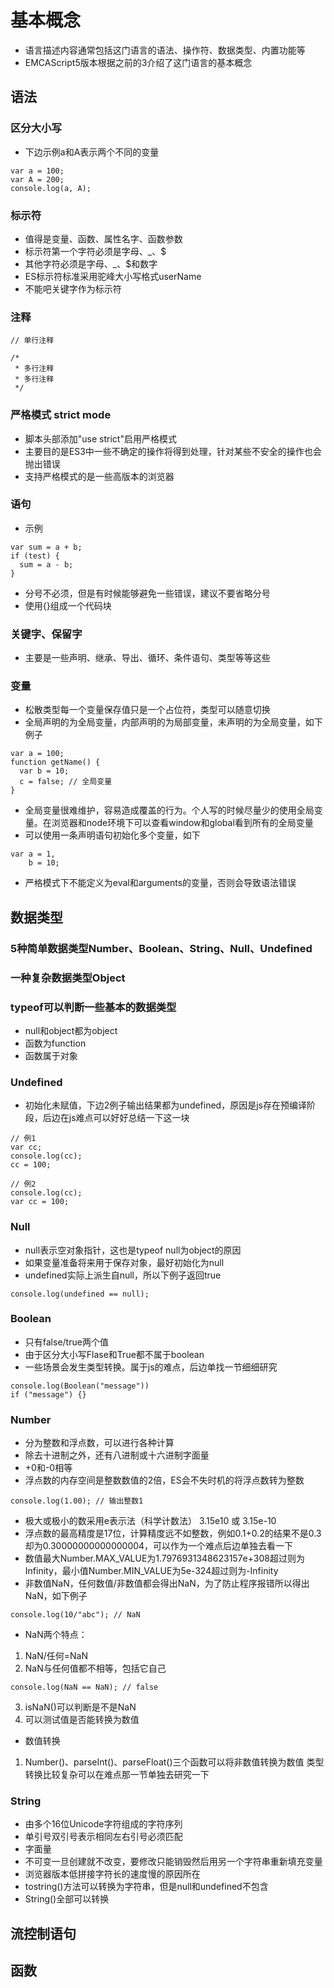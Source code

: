 # 基本概念

* 语言描述内容通常包括这门语言的语法、操作符、数据类型、内置功能等
* EMCAScript5版本根据之前的3介绍了这门语言的基本概念


## 语法

### 区分大小写

* 下边示例a和A表示两个不同的变量
```
var a = 100;
var A = 200;
console.log(a, A);
```
### 标示符

* 值得是变量、函数、属性名字、函数参数
* 标示符第一个字符必须是字母、_、$
* 其他字符必须是字母、_、$和数字
* ES标示符标准采用驼峰大小写格式userName
* 不能吧关键字作为标示符

### 注释

```
// 单行注释
```

```
/*
 * 多行注释
 * 多行注释
 */
```

### 严格模式 strict mode

* 脚本头部添加"use strict"启用严格模式
* 主要目的是ES3中一些不确定的操作将得到处理，针对某些不安全的操作也会抛出错误
* 支持严格模式的是一些高版本的浏览器

### 语句

* 示例
```
var sum = a + b;
if (test) {
  sum = a - b;
}
```
* 分号不必须，但是有时候能够避免一些错误，建议不要省略分号
* 使用{}组成一个代码块

### 关键字、保留字

* 主要是一些声明、继承、导出、循环、条件语句、类型等等这些

### 变量

* 松散类型每一个变量保存值只是一个占位符，类型可以随意切换
* 全局声明的为全局变量，内部声明的为局部变量，未声明的为全局变量，如下例子
```
var a = 100;
function getName() {
  var b = 10;
  c = false; // 全局变量
}
```
* 全局变量很难维护，容易造成覆盖的行为。个人写的时候尽量少的使用全局变量。在浏览器和node环境下可以查看window和global看到所有的全局变量
* 可以使用一条声明语句初始化多个变量，如下
```
var a = 1,
    b = 10;
```
* 严格模式下不能定义为eval和arguments的变量，否则会导致语法错误

## 数据类型

### 5种简单数据类型Number、Boolean、String、Null、Undefined

### 一种复杂数据类型Object

### typeof可以判断一些基本的数据类型

* null和object都为object
* 函数为function
* 函数属于对象

### Undefined

* 初始化未赋值，下边2例子输出结果都为undefined，原因是js存在预编译阶段，后边在js难点可以好好总结一下这一块
```
// 例1
var cc;
console.log(cc);
cc = 100;

// 例2
console.log(cc);
var cc = 100;
```

### Null

* null表示空对象指针，这也是typeof null为object的原因
* 如果变量准备将来用于保存对象，最好初始化为null
* undefined实际上派生自null，所以下例子返回true
```
console.log(undefined == null);
```

### Boolean

* 只有false/true两个值
* 由于区分大小写Flase和True都不属于boolean
* 一些场景会发生类型转换。属于js的难点，后边单找一节细细研究
```
console.log(Boolean("message"))
if ("message") {}
```

### Number

* 分为整数和浮点数，可以进行各种计算
* 除去十进制之外，还有八进制或十六进制字面量
* +0和-0相等
* 浮点数的内存空间是整数数值的2倍，ES会不失时机的将浮点数转为整数
```
console.log(1.00); // 输出整数1
```
* 极大或极小的数采用e表示法（科学计数法） 3.15e10 或 3.15e-10
* 浮点数的最高精度是17位，计算精度远不如整数，例如0.1+0.2的结果不是0.3却为0.30000000000000004，可以作为一个难点后边单独去看一下
* 数值最大Number.MAX_VALUE为1.7976931348623157e+308超过则为Infinity，最小值Number.MIN_VALUE为5e-324超过则为-Infinity
* 非数值NaN，任何数值/非数值都会得出NaN，为了防止程序报错所以得出NaN，如下例子
```
console.log(10/"abc"); // NaN
```
* NaN两个特点：
1. NaN/任何=NaN 
2. NaN与任何值都不相等，包括它自己
```
console.log(NaN == NaN); // false
```
3. isNaN()可以判断是不是NaN
4. 可以测试值是否能转换为数值
* 数值转换
1. Number()、parseInt()、parseFloat()三个函数可以将非数值转换为数值 类型转换比较复杂可以在难点那一节单独去研究一下

### String

* 由多个16位Unicode字符组成的字符序列
* 单引号双引号表示相同左右引号必须匹配
* 字面量
* 不可变一旦创建就不改变，要修改只能销毁然后用另一个字符串重新填充变量
* 浏览器版本低拼接字符长的速度慢的原因所在
* tostring()方法可以转换为字符串，但是null和undefined不包含
* String()全部可以转换


## 流控制语句


## 函数
